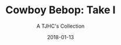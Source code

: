 ---
title: "Cowboy Bebop: Take I"
subtitle: "A TJHC's Collection"
customForwardUrl: "https://www.youtube.com/watch?v=WHryvQQu9LU"
displayImg: "https://img.youtube.com/vi/WHryvQQu9LU/0.jpg"
date: "2018-01-13"
newTab: true 
---